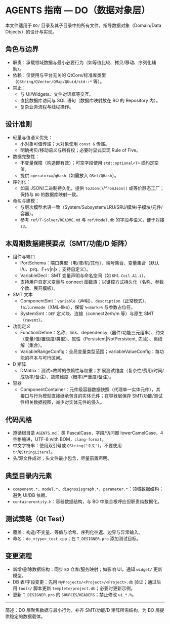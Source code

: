 # AGENTS 指南 — DO（数据对象层）

本文件适用于 `DO/` 目录及其子目录中的所有文件，指导数据对象（Domain/Data Objects）的设计与实现。

## 角色与边界
- 职责：承载领域数据与最小必要行为（如等值比较、拷贝/移动、序列化辅助）。
- 依赖：仅使用与平台无关的 QtCore/标准库类型（`QString/QVector/QMap/QUuid/std::*` 等）。
- 禁止：
  - 与 UI/Widgets、文件对话框等交互。
  - 直接数据库访问与 SQL 语句（数据库映射放在 BO 的 Repository 内）。
  - 复杂业务流程与线程操作。

## 设计准则
- 轻量与值语义优先：
  - 小对象可值传递；大对象使用 `const &` 传递。
  - 明确拷贝/移动语义与所有权；必要时显式实现 Rule of Five。
- 数据完整性：
  - 不变量保障（构造即有效）；可空字段使用 `std::optional<T>` 或约定空值。
  - 提供 `operator==`/`qHash`（如需放入 `QSet/QHash`）。
- 序列化：
  - 如需 JSON/二进制持久化，提供 `toJson()`/`fromJson()` 或等价静态工厂；保持与 `BO` 的数据库映射一致。
- 命名与建模：
  - 与层次模型术语一致（System/Subsystem/LRU/SRU/模块/子模块/元件/容器）。
  - 参考 `ref/T-Solver/README.md` 与 `ref/Model.db` 的字段与语义，便于对接 `z3`。

## 本周期数据建模要点（SMT/功能/D 矩阵）
- 组件与端口
  - PortSchema：端口类型（电/液/机/其他）、端号集合、变量集合（默认 i/u、p/q、F+v|n|x；支持自定义）。
  - VariableDecl：SMT 变量声明与命名空间（如 `KM1.Coil.A1.i`）。
  - 支持用户自定义变量与 connect 函数族；以键控方式持久化（名称、参数个数、展开模板）。
- SMT 文本
  - ComponentSmt：`variable`（声明）、`description`（正常模式）、`failuremode`（XML-like），保留 `%<mark>%` 与参数占位符。
  - SystemSmt：`DEF` 定义块、连接（connect2e/h/m 等）与原生 SMT（`rawsmt`）。
- 功能定义
  - FunctionDefine：名称、link、dependency（器件/功能三元组串）、约束（变量/值/置信度/类型）、属性（Persistent|NotPersistent, 先验）、离线解（集合）。
  - VariableRangeConfig：全局变量类型范围；variableValueConfig：每功能的样本与可行区间。
- D 矩阵
  - DMatrix：测试×故障的依赖性与权重；扩展测试维度（复杂性/费用/时间/成功率/备注）、故障维度（概率/严重度/备注）。
- 容器
  - ComponentContainer：元件级容器数据快照（代理单一实体元件），其接口与行为模型直接继承包含的实体元件；在容器层保存 SMT/功能/测试性相关数据视图，减少对实体元件的侵入。

## 代码风格
- 遵循根目录 `AGENTS.md`：类 PascalCase，字段/访问器 lowerCamelCase，4 空格缩进，UTF-8 with BOM，`clang-format`。
- 中文字符串：使用双引号或 `QString("中文")`，不要使用 `tr`/`QStringLiteral`。
- 头/源文件成对；头文件最小包含，尽量前置声明。

## 典型目录内元素
- `component.*`、`model.*`、`diagnosisgraph.*`、`parameter.*`：领域数据结构；避免 UI/DB 依赖。
- `containerentity.h`：容器数据结构，与 BO 中聚合根呼应但职责纯数据化。

## 测试策略（Qt Test）
- 覆盖：构造/不变量、等值与哈希、序列化往返、边界与异常输入。
- 命名：`do_<type>_test.cpp`；在 `T_DESIGNER.pro` 添加测试目标。

## 变更流程
- 新增/删除数据结构：同步 `BO` 仓库/服务映射；如影响 UI，通知 `widget/` 更新模型。
- DB 表/字段变更：先用 `MyProjects/<Project>/<Project>.db` 验证；通过后用 `tools/` 脚本更新 `templete/project.db`；必要时更新示例。
- 更新 `T_DESIGNER.pro` 的 `SOURCES`/`HEADERS`；禁止修改 `ui_*.h`。

---
简述：DO 层聚焦数据与最小行为，补齐 SMT/功能/D 矩阵所需结构，为 BO 层提供稳定的数据载体。
